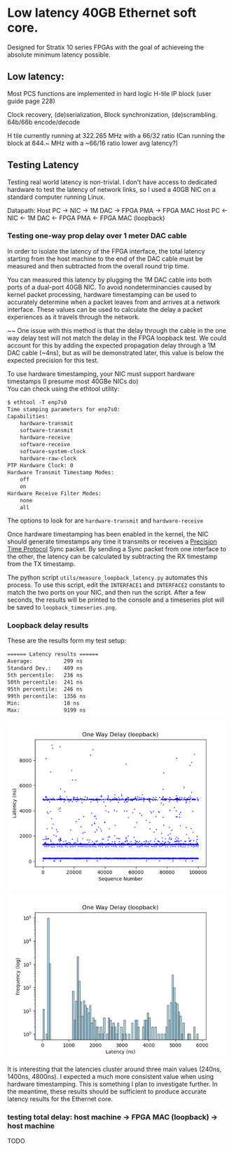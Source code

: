# Low latency 40GB Ethernet soft core.
Designed for Stratix 10 series FPGAs
with the goal of achieveing the absolute minimum latency possible.

## Low latency:

Most PCS functions are implemented in hard logic H-tile IP block
(user guide page 228)

Clock recovery, (de)serialization, Block synchronization, (de)scrambling. 64b/66b encode/decode

H tile currently running at 322.265 MHz with a 66/32 ratio
(Can running the block at 644.~ MHz with a ~66/16 ratio lower avg latency?)



## Testing Latency

Testing real world latency is non-trivial. I don't have access to dedicated hardware to test the latency of network links, so I used a 40GB NIC on a standard computer running Linux.

Datapath:
Host PC -> NIC -> 1M DAC -> FPGA PMA -> FPGA MAC
Host PC <- NIC <- 1M DAC <- FPGA PMA <- FPGA MAC (loopback)

### Testing one-way prop delay over 1 meter DAC cable

In order to isolate the latency of the FPGA interface, the total latency starting from the host machine to the end of the DAC cable must be measured and then subtracted from the overall round trip time.

You can measured this latency by plugging the 1M DAC cable into both ports of a dual-port 40GB NIC. To avoid nondeterminancies caused by kernel packet processing, hardware timestamping can be used to accurately determine when a packet leaves from and arrives at a network interface. These values can be used to calculate the delay a packet experiences as it travels through the network.

~~ One issue with this method is that the delay through the cable in the one way delay test will not match the delay in the FPGA loopback test. We could account for this by adding the expected propagation delay through a 1M DAC cable (~4ns), but as will be demonstrated later, this value is below the expected precision for this test.

To use hardware timestamping, your NIC must support hardware timestamps (I presume most 40GBe NICs do) \
You can check using the ethtool utility:

```
$ ethtool -T enp7s0
Time stamping parameters for enp7s0:
Capabilities:
	hardware-transmit
	software-transmit
	hardware-receive
	software-receive
	software-system-clock
	hardware-raw-clock
PTP Hardware Clock: 0
Hardware Transmit Timestamp Modes:
	off
	on
Hardware Receive Filter Modes:
	none
	all
```

The options to look for are `hardware-transmit` and `hardware-receive`

Once hardware timestamping has been enabled in the kernel, the NIC should generate timestamps any time it transmits or receives a [Precision Time Protocol](https://en.wikipedia.org/wiki/Precision_Time_Protocol) Sync packet. By sending a Sync packet from one interface to the other, the latency can be calculated by subtracting the RX timestamp from the TX timestamp.


The python script `utils/measure_loopback_latency.py` automates this process.
To use this script, edit the `INTERFACE1` and `INTERFACE2` constants to match the two ports on your NIC, and then run the script. After a few seconds, the results will be printed to the console and a timeseries plot will be saved to `loopback_timeseries.png`.

### Loopback delay results

These are the results form my test setup:
```
====== Latency results ======
Average:          299 ns
Standard Dev.:    409 ns
5th percentile:   236 ns
50th percentile:  241 ns
95th percentile:  246 ns
99th percentile:  1356 ns
Min:              18 ns
Max:              9199 ns
```
![lbplot](loopback_timeseries.png)

![histplot](loopback_distribution.png)

It is interesting that the latencies cluster around three main values (240ns, 1400ns, 4800ns). I expected a much more consistent value when using hardware timestamping. This is something I plan to investigate further. In the meantime, these results should be sufficient to produce accurate latency results for the Ethernet core.

### testing total delay: host machine -> FPGA MAC (loopback) -> host machine
TODO